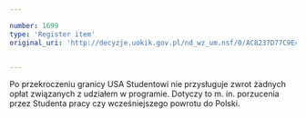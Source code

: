 ```yaml
---

number: 1699
type: 'Register item'
original_uri: 'http://decyzje.uokik.gov.pl/nd_wz_um.nsf/0/AC8237D77C9E4D2DC125763F0037918B?OpenDocument'


---
```


Po przekroczeniu granicy USA Studentowi nie przysługuje zwrot żadnych opłat związanych z udziałem w programie. Dotyczy to m. in. porzucenia przez Studenta pracy czy wcześniejszego powrotu do Polski.
